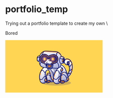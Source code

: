 # portfolio_temp

Trying out a portfolio template to create my own \\


Bored 


<img src="assets/img/work/work-img-6.png" type="img/gif">